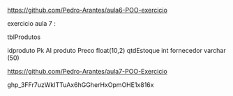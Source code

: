 https://github.com/Pedro-Arantes/aula6-POO-exercicio



exercicio aula 7 :


tblProdutos

idproduto Pk AI
produto
Preco float(10,2)
qtdEstoque int
fornecedor varchar (50)


https://github.com/Pedro-Arantes/aula7-POO-Exercicio

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